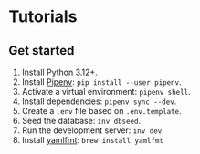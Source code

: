 # Tutorials

## Get started

1. Install Python 3.12+.
2. Install [Pipenv](https://pipenv.pypa.io/en/latest/index.html): `pip install --user pipenv`.
3. Activate a virtual environment: `pipenv shell`.
4. Install dependencies: `pipenv sync --dev`.
5. Create a `.env` file based on `.env.template`.
6. Seed the database: `inv dbseed`.
7. Run the development server: `inv dev`.
8. Install [yamlfmt](https://github.com/google/yamlfmt): `brew install yamlfmt`